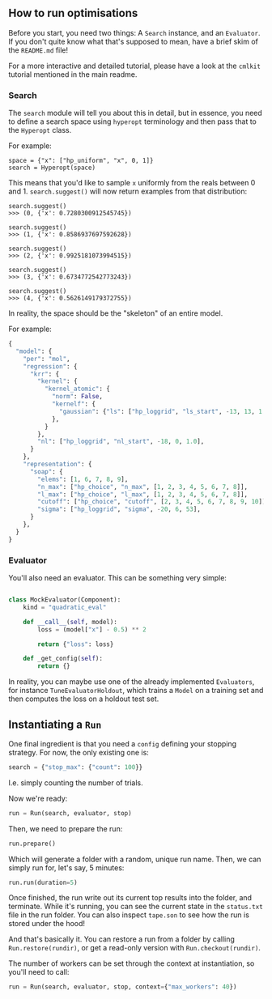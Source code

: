 ## How to run optimisations

Before you start, you need two things: A `Search` instance, and an `Evaluator`. If you don't quite know what that's supposed to mean, have a brief skim of the `README.md` file!

For a more interactive and detailed tutorial, please have a look at the `cmlkit` tutorial mentioned in the main readme.

### Search

The `search` module will tell you about this in detail, but in essence, you need to define a search space using `hyperopt` terminology and then pass that to the `Hyperopt` class. 

For example:

```
space = {"x": ["hp_uniform", "x", 0, 1]}
search = Hyperopt(space)
```

This means that you'd like to sample `x` uniformly from the reals between 0 and 1. `search.suggest()` will now return examples from that distribution:

```
search.suggest()                                                                            
>>> (0, {'x': 0.7280300912545745})

search.suggest()                                                                            
>>> (1, {'x': 0.8586937697592628})

search.suggest()                                                                            
>>> (2, {'x': 0.9925181073994515})

search.suggest()                                                                           
>>> (3, {'x': 0.6734772542773243})

search.suggest()                                                                           
>>> (4, {'x': 0.5626149179372755})
```

In reality, the space should be the "skeleton" of an entire model. 

For example:

```python
{
  "model": {
    "per": "mol",
    "regression": {
      "krr": {
        "kernel": {
          "kernel_atomic": {
            "norm": False,
            "kernelf": {
              "gaussian": {"ls": ["hp_loggrid", "ls_start", -13, 13, 1.0]}
            },
          }
        },
        "nl": ["hp_loggrid", "nl_start", -18, 0, 1.0],
      }
    },
    "representation": {
      "soap": {
        "elems": [1, 6, 7, 8, 9],
        "n_max": ["hp_choice", "n_max", [1, 2, 3, 4, 5, 6, 7, 8]],
        "l_max": ["hp_choice", "l_max", [1, 2, 3, 4, 5, 6, 7, 8]],
        "cutoff": ["hp_choice", "cutoff", [2, 3, 4, 5, 6, 7, 8, 9, 10]],
        "sigma": ["hp_loggrid", "sigma", -20, 6, 53],
      }
    },
  }
}
```

### Evaluator

You'll also need an evaluator. This can be something very simple:

```python

class MockEvaluator(Component):
    kind = "quadratic_eval"

    def __call__(self, model):
        loss = (model["x"] - 0.5) ** 2

        return {"loss": loss}

    def _get_config(self):
        return {}

```

In reality, you can maybe use one of the already implemented `Evaluators`, for instance `TuneEvaluatorHoldout`, which trains a `Model` on a training set and then computes the loss on a holdout test set.

## Instantiating a `Run`

One final ingredient is that you need a `config` defining your stopping strategy. For now, the only existing one is:

```python
search = {"stop_max": {"count": 100}}
```

I.e. simply counting the number of trials. 

Now we're ready:

```python
run = Run(search, evaluator, stop)
```

Then, we need to prepare the run:

```python
run.prepare()
```

Which will generate a folder with a random, unique run name. Then, we can simply run for, let's say, 5 minutes:

```python
run.run(duration=5)
```

Once finished, the run write out its current top results into the folder, and terminate. While it's running, you can see the current state in the `status.txt` file in the run folder. You can also inspect `tape.son` to see how the run is stored under the hood!

And that's basically it. You can restore a run from a folder by calling `Run.restore(rundir)`, or get a read-only version with `Run.checkout(rundir)`. 

The number of workers can be set through the context at instantiation, so you'll need to call:

```python
run = Run(search, evaluator, stop, context={"max_workers": 40})
```


